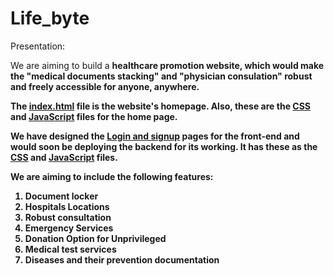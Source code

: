 # Life_byte

Presentation: 


We are aiming to build a <b>healthcare promotion website<b>, which would make the "medical documents stacking" and "physician consulation" robust and freely accessible for anyone, anywhere. 

The <a href="index.html">index.html</a> file is the website's homepage. Also, these are the <a href="style.css">CSS</a> and <a href="script.js">JavaScript</a> files for the home page.

We have designed the <a href="loginindex.html">Login and signup</a> pages for the front-end and would soon be deploying the backend for its working. It has these as the <a href="loginstyle.css">CSS</a> and <a href="loginscript.js">JavaScript</a> files. 


We are aiming to include the following features:

1. Document locker
2. Hospitals Locations
3. Robust consultation
4. Emergency Services
5. Donation Option for Unprivileged
6. Medical test services
7. Diseases and their prevention documentation





